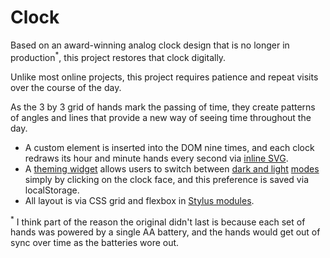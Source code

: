 # Clock

Based on an award-winning analog clock design that is no longer in production<sup>*</sup>, this project restores that clock digitally.

Unlike most online projects, this project requires patience and repeat visits over the course of the day.

As the 3 by 3 grid of hands mark the passing of time, they create patterns of angles and lines that provide a new way of seeing time throughout the day.

- A custom element is inserted into the DOM nine times, and each clock redraws its hour and minute hands every second via [inline SVG][inline_svg].
- A [theming widget][theming] allows users to switch between [dark and light][theme_hash] [modes][theme_loop] simply by clicking on the clock face, and this preference is saved via localStorage.
- All layout is via CSS grid and flexbox in [Stylus modules][stylus].

[inline_svg]: https://github.com/bgauslin/clock/blob/289ce0834b04cb46c771238e391576a3ccc4305f/source/js/modules/Clock.js#L48-L81
[theming]: https://github.com/bgauslin/clock/blob/289ce0834b04cb46c771238e391576a3ccc4305f/source/js/modules/Theme.js#L11-L48
[theme_hash]: https://github.com/bgauslin/clock/blob/289ce0834b04cb46c771238e391576a3ccc4305f/source/stylus/config/constants.styl#L2-L21
[theme_loop]: https://github.com/bgauslin/clock/blob/289ce0834b04cb46c771238e391576a3ccc4305f/source/stylus/clock/theme.styl#L1-L23
[stylus]: https://github.com/bgauslin/clock/blob/289ce0834b04cb46c771238e391576a3ccc4305f/source/stylus/clock.styl#L1-L9

<sup>*</sup> I think part of the reason the original didn't last is because each set of hands was powered by a single AA battery, and the hands would get out of sync over time as the batteries wore out.
